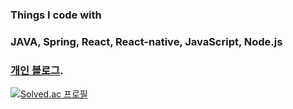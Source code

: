 ### Things I code with
### JAVA, Spring, React, React-native, JavaScript, Node.js
### [개인 블로그]([http://www.google.co.kr](https://receptive-pincushion-915.notion.site/Study-9144baf73f9a4da9a71f46d9f8a9c8ea?pvs=4)).
[![Solved.ac 프로필](http://mazassumnida.wtf/api/v2/generate_badge?boj=lik8919)](https://solved.ac/lik8919)
<!--
**leejongsuu/leejongsuu** is a ✨ _special_ ✨ repository because its `README.md` (this file) appears on your GitHub profile.

Here are some ideas to get you started:

- 🔭 I’m currently working on ...
- 🌱 I’m currently learning ...
- 👯 I’m looking to collaborate on ...
- 🤔 I’m looking for help with ...
- 💬 Ask me about ...
- 📫 How to reach me: ...
- 😄 Pronouns: ...
- ⚡ Fun fact: ...
-->
